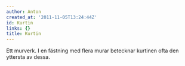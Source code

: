 ```yaml
---
author: Anton
created_at: '2011-11-05T13:24:44Z'
id: Kurtin
links: {}
title: Kurtin
---
```


Ett murverk. I en fästning med flera murar betecknar kurtinen ofta den yttersta av dessa.
